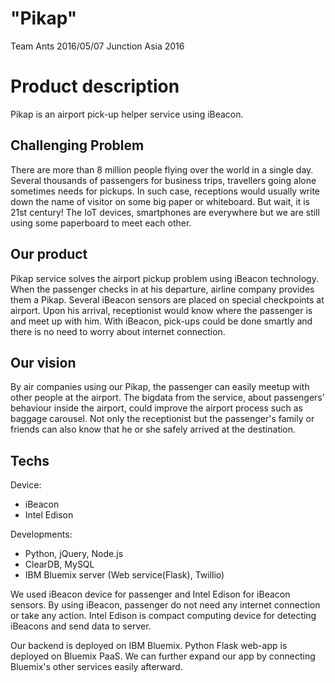 # "Pikap"
Team Ants 2016/05/07
Junction Asia 2016
​
# Product description
Pikap is an airport pick-up helper service using iBeacon.
​
## Challenging Problem
There are more than 8 million people flying over the world in a single day. Several thousands of passengers for business trips, travellers going alone sometimes needs for pickups. 
In such case, receptions would usually write down the name of visitor on some big paper or whiteboard. But wait, it is 21st century! The IoT devices, smartphones are everywhere but we are still using some paperboard to meet each other.
​
## Our product
Pikap service solves the airport pickup problem using iBeacon technology. When the passenger checks in at his departure, airline company provides them a Pikap. Several iBeacon sensors are placed on special checkpoints at airport. Upon his arrival, receptionist would know where the passenger is and meet up with him.
With iBeacon, pick-ups could be done smartly and there is no need to worry about internet connection.
​
## Our vision
By air companies using our Pikap, the passenger can easily meetup with other people at the airport.
The bigdata from the service, about passengers' behaviour inside the airport, could improve the airport process such as baggage carousel.
Not only the receptionist but the passenger's family or friends can also know that he or she safely arrived at the destination.
​
## Techs
Device:
- iBeacon
- Intel Edison

Developments:
- Python, jQuery, Node.js
- ClearDB, MySQL
- IBM Bluemix server (Web service(Flask), Twillio)

We used iBeacon device for passenger and Intel Edison for iBeacon sensors. By using iBeacon, passenger do not need any internet connection or take any action. Intel Edison is compact computing device for detecting iBeacons and send data to server.

Our backend is deployed on IBM Bluemix. Python Flask web-app is deployed on Bluemix PaaS. We can further expand our app by connecting Bluemix's other services easily afterward.

